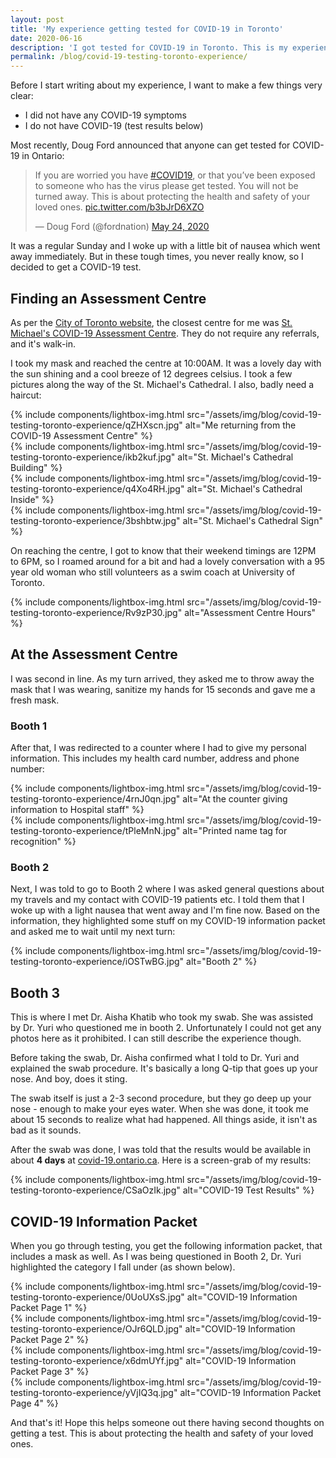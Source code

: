 ```yaml
---
layout: post
title: 'My experience getting tested for COVID-19 in Toronto'
date: 2020-06-16
description: 'I got tested for COVID-19 in Toronto. This is my experience.'
permalink: /blog/covid-19-testing-toronto-experience/
---
```


Before I start writing about my experience, I want to make a few things very clear:

- I did not have any COVID-19 symptoms
- I do not have COVID-19 (test results below)

Most recently, Doug Ford announced that anyone can get tested for COVID-19 in Ontario:

<blockquote class="twitter-tweet"><p lang="en" dir="ltr">If you are worried you have <a href="https://twitter.com/hashtag/COVID19?src=hash&amp;ref_src=twsrc%5Etfw">#COVID19</a>, or that you’ve been exposed to someone who has the virus please get tested. You will not be turned away. This is about protecting the health and safety of your loved ones. <a href="https://t.co/b3bJrD6XZO">pic.twitter.com/b3bJrD6XZO</a></p>&mdash; Doug Ford (@fordnation) <a href="https://twitter.com/fordnation/status/1264571201969676295?ref_src=twsrc%5Etfw">May 24, 2020</a></blockquote> <script async src="https://platform.twitter.com/widgets.js" charset="utf-8"></script>

It was a regular Sunday and I woke up with a little bit of nausea which went away immediately. But in these tough times, you never really know, so I decided to get a COVID-19 test.

## Finding an Assessment Centre

As per the [City of Toronto website](https://www.toronto.ca/home/covid-19/covid-19-what-you-should-do/covid-19-have-symptoms-or-been-exposed/covid-19-assessment-centres/), the closest centre for me was [St. Michael's COVID-19 Assessment Centre](https://goo.gl/maps/Bw2eCS9zswqrH6417). They do not require any referrals, and it's walk-in.

I took my mask and reached the centre at 10:00AM. It was a lovely day with the sun shining and a cool breeze of 12 degrees celsius. I took a few pictures along the way of the St. Michael's Cathedral. I also, badly need a haircut:

<div class="row">
  <div class="column">
    {% include components/lightbox-img.html src="/assets/img/blog/covid-19-testing-toronto-experience/qZHXscn.jpg" alt="Me returning from the COVID-19 Assessment Centre" %}
  </div>
  <div class="column">
    {% include components/lightbox-img.html src="/assets/img/blog/covid-19-testing-toronto-experience/ikb2kuf.jpg" alt="St. Michael's Cathedral Building" %}
  </div>
</div>
<div class="row">
  <div class="column">
    {% include components/lightbox-img.html src="/assets/img/blog/covid-19-testing-toronto-experience/q4Xo4RH.jpg" alt="St. Michael's Cathedral Inside" %}
  </div>
  <div class="column">
    {% include components/lightbox-img.html src="/assets/img/blog/covid-19-testing-toronto-experience/3bshbtw.jpg" alt="St. Michael's Cathedral Sign" %}
  </div>
</div>

On reaching the centre, I got to know that their weekend timings are 12PM to 6PM, so I roamed around for a bit and had a lovely conversation with a 95 year old woman who still volunteers as a swim coach at University of Toronto.

{% include components/lightbox-img.html src="/assets/img/blog/covid-19-testing-toronto-experience/Rv9zP30.jpg" alt="Assessment Centre Hours" %}

## At the Assessment Centre

I was second in line. As my turn arrived, they asked me to throw away the mask that I was wearing, sanitize my hands for 15 seconds and gave me a fresh mask.

### Booth 1

After that, I was redirected to a counter where I had to give my personal information. This includes my health card number, address and phone number:

<div class="row">
  <div class="column">
    {% include components/lightbox-img.html src="/assets/img/blog/covid-19-testing-toronto-experience/4rnJ0qn.jpg" alt="At the counter giving information to Hospital staff" %}
  </div>
  <div class="column">
    {% include components/lightbox-img.html src="/assets/img/blog/covid-19-testing-toronto-experience/tPleMnN.jpg" alt="Printed name tag for recognition" %}
  </div>
</div>

### Booth 2

Next, I was told to go to Booth 2 where I was asked general questions about my travels and my contact with COVID-19 patients etc. I told them that I woke up with a light nausea that went away and I'm fine now. Based on the information, they highlighted some stuff on my COVID-19 information packet and asked me to wait until my next turn:

{% include components/lightbox-img.html src="/assets/img/blog/covid-19-testing-toronto-experience/iOSTwBG.jpg" alt="Booth 2" %}

## Booth 3

This is where I met Dr. Aisha Khatib who took my swab. She was assisted by Dr. Yuri who questioned me in booth 2. Unfortunately I could not get any photos here as it prohibited. I can still describe the experience though.

Before taking the swab, Dr. Aisha confirmed what I told to Dr. Yuri and explained the swab procedure. It's basically a long Q-tip that goes up your nose. And boy, does it sting.

The swab itself is just a 2-3 second procedure, but they go deep up your nose - enough to make your eyes water. When she was done, it took me about 15 seconds to realize what had happened. All things aside, it isn't as bad as it sounds.

After the swab was done, I was told that the results would be available in about **4 days** at [covid-19.ontario.ca](https://covid-19.ontario.ca/). Here is a screen-grab of my results:

{% include components/lightbox-img.html src="/assets/img/blog/covid-19-testing-toronto-experience/CSaOzIk.jpg" alt="COVID-19 Test Results" %}

## COVID-19 Information Packet

When you go through testing, you get the following information packet, that includes a mask as well. As I was being questioned in Booth 2, Dr. Yuri highlighted the category I fall under (as shown below).

<div class="row">
  <div class="column">
    {% include components/lightbox-img.html src="/assets/img/blog/covid-19-testing-toronto-experience/0UoUXsS.jpg" alt="COVID-19 Information Packet Page 1" %}
  </div>
  <div class="column">
    {% include components/lightbox-img.html src="/assets/img/blog/covid-19-testing-toronto-experience/OJr6QLD.jpg" alt="COVID-19 Information Packet Page 2" %}
  </div>
</div>
<div class="row">
  <div class="column">
    {% include components/lightbox-img.html src="/assets/img/blog/covid-19-testing-toronto-experience/x6dmUYf.jpg" alt="COVID-19 Information Packet Page 3" %}
  </div>
  <div class="column">
    {% include components/lightbox-img.html src="/assets/img/blog/covid-19-testing-toronto-experience/yVjIQ3q.jpg" alt="COVID-19 Information Packet Page 4" %}
  </div>
</div>

And that's it! Hope this helps someone out there having second thoughts on getting a test. This is about protecting the health and safety of your loved ones.
